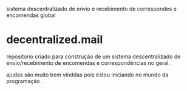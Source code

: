 sistema  descentralizado de  envio  e  recebimento  de  correspondes e encomendas global





# decentralized.mail
repositorio criado para construção de um sistema descentralizado de envio/recebimento de encomendas  e correspondências no geral.

ajudas  são  muito bem  vinddas  pois  estou iniciando no mundo da programação .



